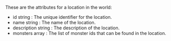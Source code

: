 These are the attributes for a location in the world:

- id string : The unique identifier for the location.
- name string : The name of the location.
- description string : The description of the location.
- monsters array : The list of monster ids that can be found in the location.
